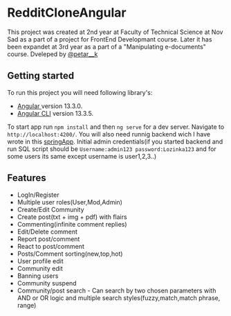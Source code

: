 # RedditCloneAngular

This project was created at 2nd year at Faculty of Technical Science at Nov Sad as a part of a project for FrontEnd Developmant course. Later it has been expandet at 3rd year as a part of a "Manipulating e-documents" course. Dveleped by [@petar__k](https://www.linkedin.com/in/petar-komord%C5%BEi%C4%87-23765a233?lipi=urn%3Ali%3Apage%3Ad_flagship3_profile_view_base_contact_details%3B2i1JgNRWRWyQ5wMsmfeZSw%3D%3D)

## Getting started

To run this project you will need following library's:
- [Angular ](https://angular.io/) version 13.3.0.
- [Angular CLI](https://github.com/angular/angular-cli) version 13.3.5.

To start app run `npm install` and then `ng serve` for a dev server. Navigate to `http://localhost:4200/`. You will also need runnig backend wich I have wrote in this [springApp](https://github.com/PetarK37/RedditCloneSpring). Initial admin credentials(if you started backend and run SQL script should be `Username:admin123 password:Lozinka123` and for some users its  same except username is user1,2,3..)

## Features
- LogIn/Register
- Multiple user roles(User,Mod,Admin)
- Create/Edit Community
- Create post(txt + img + pdf) with flairs
- Commenting(infinite comment replies)
- Edit/Delete comment
- Report post/comment
- React to post/comment
- Posts/Comment sorting(new,top,hot)
- User profile edit
- Community edit
- Banning users
- Community suspend
- Community/post search - Can search by two chosen parameters with AND or OR logic
and multiple search styles(fuzzy,match,match phrase, range)


